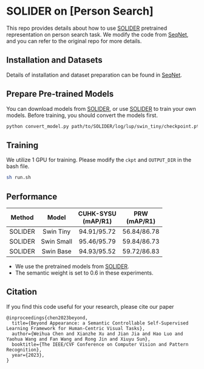 # SOLIDER on [Person Search]

This repo provides details about how to use [SOLIDER](https://github.com/tinyvision/SOLIDER) pretrained representation on person search task.
We modify the code from [SeqNet](https://github.com/serend1p1ty/SeqNet), and you can refer to the original repo for more details.

## Installation and Datasets

Details of installation and dataset preparation can be found in [SeqNet](https://github.com/serend1p1ty/SeqNet).

## Prepare Pre-trained Models 
You can download models from [SOLIDER](https://github.com/tinyvision/SOLIDER), or use [SOLIDER](https://github.com/tinyvision/SOLIDER) to train your own models.
Before training, you should convert the models first.

```bash
python convert_model.py path/to/SOLIDER/log/lup/swin_tiny/checkpoint.pth path/to/SOLIDER/log/lup/swin_tiny/checkpoint_tea.pth
```

## Training

We utilize 1 GPU for training. Please modify the `ckpt` and `OUTPUT_DIR` in the bash file.

```bash
sh run.sh
```

## Performance

| Method | Model | CUHK-SYSU<br>(mAP/R1) | PRW<br>(mAP/R1) |
| ------ | :---: | :---: | :---: |
| SOLIDER | Swin Tiny | 94.91/95.72 | 56.84/86.78 |
| SOLIDER | Swin Small | 95.46/95.79 | 59.84/86.73 |
| SOLIDER | Swin Base | 94.93/95.52 | 59.72/86.83 |

- We use the pretrained models from [SOLIDER](https://github.com/tinyvision/SOLIDER).
- The semantic weight is set to 0.6 in these experiments.

## Citation

If you find this code useful for your research, please cite our paper

```
@inproceedings{chen2023beyond,
  title={Beyond Appearance: a Semantic Controllable Self-Supervised Learning Framework for Human-Centric Visual Tasks},
  author={Weihua Chen and Xianzhe Xu and Jian Jia and Hao Luo and Yaohua Wang and Fan Wang and Rong Jin and Xiuyu Sun},
  booktitle={The IEEE/CVF Conference on Computer Vision and Pattern Recognition},
  year={2023},
}
```
